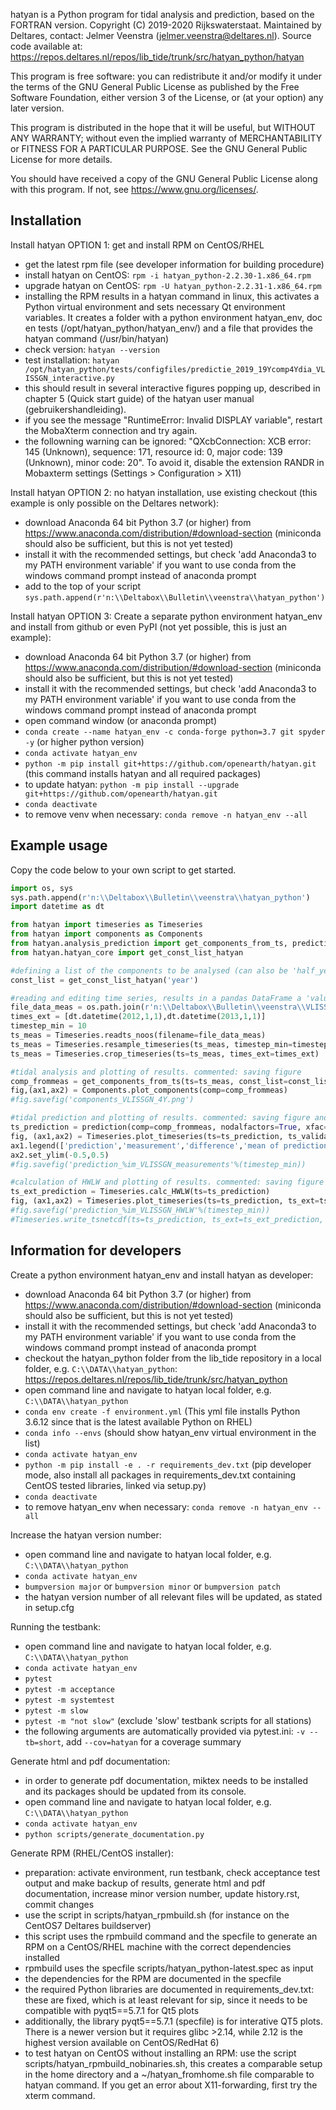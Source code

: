 hatyan is a Python program for tidal analysis and prediction, based on the FORTRAN version. 
Copyright (C) 2019-2020 Rijkswaterstaat.
Maintained by Deltares, contact: Jelmer Veenstra (jelmer.veenstra@deltares.nl). 
Source code available at: https://repos.deltares.nl/repos/lib_tide/trunk/src/hatyan_python/hatyan

This program is free software: you can redistribute it and/or modify
it under the terms of the GNU General Public License as published by
the Free Software Foundation, either version 3 of the License, or
(at your option) any later version.

This program is distributed in the hope that it will be useful,
but WITHOUT ANY WARRANTY; without even the implied warranty of
MERCHANTABILITY or FITNESS FOR A PARTICULAR PURPOSE.  See the
GNU General Public License for more details.

You should have received a copy of the GNU General Public License
along with this program.  If not, see <https://www.gnu.org/licenses/>.


Installation
--------

Install hatyan OPTION 1: get and install RPM on CentOS/RHEL

- get the latest rpm file (see developer information for building procedure)
- install hatyan on CentOS: ``rpm -i hatyan_python-2.2.30-1.x86_64.rpm``
- upgrade hatyan on CentOS: ``rpm -U hatyan_python-2.2.31-1.x86_64.rpm``
- installing the RPM results in a hatyan command in linux, this activates a Python virtual environment and sets necessary Qt environment variables. It creates a folder with a python environment hatyan_env, doc en tests (/opt/hatyan_python/hatyan_env/) and a file that provides the hatyan command (/usr/bin/hatyan)
- check version: ``hatyan --version``
- test installation: ``hatyan /opt/hatyan_python/tests/configfiles/predictie_2019_19Ycomp4Ydia_VLISSGN_interactive.py``
- this should result in several interactive figures popping up, described in chapter 5 (Quick start guide) of the hatyan user manual (gebruikershandleiding).
- if you see the message "RuntimeError: Invalid DISPLAY variable", restart the MobaXterm connection and try again.
- the followning warning can be ignored: "QXcbConnection: XCB error: 145 (Unknown), sequence: 171, resource id: 0, major code: 139 (Unknown), minor code: 20". To avoid it, disable the extension RANDR in Mobaxterm settings (Settings > Configuration > X11)

Install hatyan OPTION 2: no hatyan installation, use existing checkout (this example is only possible on the Deltares network):

- download Anaconda 64 bit Python 3.7 (or higher) from https://www.anaconda.com/distribution/#download-section (miniconda should also be sufficient, but this is not yet tested)
- install it with the recommended settings, but check 'add Anaconda3 to my PATH environment variable' if you want to use conda from the windows command prompt instead of anaconda prompt
- add to the top of your script ``sys.path.append(r'n:\\Deltabox\\Bulletin\\veenstra\\hatyan_python')``

Install hatyan OPTION 3: Create a separate python environment hatyan_env and install from github or even PyPI (not yet possible, this is just an example):

- download Anaconda 64 bit Python 3.7 (or higher) from https://www.anaconda.com/distribution/#download-section (miniconda should also be sufficient, but this is not yet tested)
- install it with the recommended settings, but check 'add Anaconda3 to my PATH environment variable' if you want to use conda from the windows command prompt instead of anaconda prompt
- open command window (or anaconda prompt)
- ``conda create --name hatyan_env -c conda-forge python=3.7 git spyder -y`` (or higher python version)
- ``conda activate hatyan_env``
- ``python -m pip install git+https://github.com/openearth/hatyan.git`` (this command installs hatyan and all required packages)
- to update hatyan: ``python -m pip install --upgrade git+https://github.com/openearth/hatyan.git``
- ``conda deactivate``
- to remove venv when necessary: ``conda remove -n hatyan_env --all``


Example usage
--------

Copy the code below to your own script to get started.
```python
import os, sys
sys.path.append(r'n:\\Deltabox\\Bulletin\\veenstra\\hatyan_python')
import datetime as dt

from hatyan import timeseries as Timeseries
from hatyan import components as Components
from hatyan.analysis_prediction import get_components_from_ts, prediction
from hatyan.hatyan_core import get_const_list_hatyan

#defining a list of the components to be analysed (can also be 'half_year' and others, 'year' contains 94 components and the mean H0)
const_list = get_const_list_hatyan('year')

#reading and editing time series, results in a pandas DataFrame a 'values' column (water level in meters) and a pd.DatetimeIndex as index (timestamps as datetime.datetime)
file_data_meas = os.path.join(r'n:\\Deltabox\\Bulletin\\veenstra\\VLISSGN_waterlevel_20101201_20140101.noos')
times_ext = [dt.datetime(2012,1,1),dt.datetime(2013,1,1)]
timestep_min = 10
ts_meas = Timeseries.readts_noos(filename=file_data_meas)
ts_meas = Timeseries.resample_timeseries(ts_meas, timestep_min=timestep_min)
ts_meas = Timeseries.crop_timeseries(ts=ts_meas, times_ext=times_ext)

#tidal analysis and plotting of results. commented: saving figure  
comp_frommeas = get_components_from_ts(ts=ts_meas, const_list=const_list, nodalfactors=True, xfac=True, return_allyears=False, fu_alltimes=True, analysis_peryear=False)
fig,(ax1,ax2) = Components.plot_components(comp=comp_frommeas)
#fig.savefig('components_VLISSGN_4Y.png')

#tidal prediction and plotting of results. commented: saving figure and writing to netCDF
ts_prediction = prediction(comp=comp_frommeas, nodalfactors=True, xfac=True, fu_alltimes=True, times_ext=times_ext, timestep_min=timestep_min)
fig, (ax1,ax2) = Timeseries.plot_timeseries(ts=ts_prediction, ts_validation=ts_meas)
ax1.legend(['prediction','measurement','difference','mean of prediction'])
ax2.set_ylim(-0.5,0.5)
#fig.savefig('prediction_%im_VLISSGN_measurements'%(timestep_min))

#calculation of HWLW and plotting of results. commented: saving figure
ts_ext_prediction = Timeseries.calc_HWLW(ts=ts_prediction)
fig, (ax1,ax2) = Timeseries.plot_timeseries(ts=ts_prediction, ts_ext=ts_ext_prediction)
#fig.savefig('prediction_%im_VLISSGN_HWLW'%(timestep_min))
#Timeseries.write_tsnetcdf(ts=ts_prediction, ts_ext=ts_ext_prediction, station='VLISSGN', vertref='NAP', filename='prediction_%im_VLISSGN.nc'%(timestep_min))
```

Information for developers
--------

Create a python environment hatyan_env and install hatyan as developer:

- download Anaconda 64 bit Python 3.7 (or higher) from https://www.anaconda.com/distribution/#download-section (miniconda should also be sufficient, but this is not yet tested)
- install it with the recommended settings, but check 'add Anaconda3 to my PATH environment variable' if you want to use conda from the windows command prompt instead of anaconda prompt
- checkout the hatyan_python folder from the lib_tide repository in a local folder, e.g. ``C:\\DATA\\hatyan_python``: https://repos.deltares.nl/repos/lib_tide/trunk/src/hatyan_python
- open command line and navigate to hatyan local folder, e.g. ``C:\\DATA\\hatyan_python``
- ``conda env create -f environment.yml`` (This yml file installs Python 3.6.12 since that is the latest available Python on RHEL)
- ``conda info --envs`` (should show hatyan_env virtual environment in the list)
- ``conda activate hatyan_env``
- ``python -m pip install -e . -r requirements_dev.txt`` (pip developer mode, also install all packages in requirements_dev.txt containing CentOS tested libraries, linked via setup.py)
- ``conda deactivate``
- to remove hatyan_env when necessary: ``conda remove -n hatyan_env --all``

Increase the hatyan version number:

- open command line and navigate to hatyan local folder, e.g. ``C:\\DATA\\hatyan_python``
- ``conda activate hatyan_env``
- ``bumpversion major`` or ``bumpversion minor`` or ``bumpversion patch``
- the hatyan version number of all relevant files will be updated, as stated in setup.cfg

Running the testbank:

- open command line and navigate to hatyan local folder, e.g. ``C:\\DATA\\hatyan_python``
- ``conda activate hatyan_env``
- ``pytest``
- ``pytest -m acceptance``
- ``pytest -m systemtest``
- ``pytest -m slow``
- ``pytest -m "not slow"`` (exclude 'slow' testbank scripts for all stations)
- the following arguments are automatically provided via pytest.ini: ``-v --tb=short``, add ``--cov=hatyan`` for a coverage summary

Generate html and pdf documentation:

- in order to generate pdf documentation, miktex needs to be installed and its packages should be updated from its console.
- open command line and navigate to hatyan local folder, e.g. ``C:\\DATA\\hatyan_python``
- ``conda activate hatyan_env``
- ``python scripts/generate_documentation.py``

Generate RPM (RHEL/CentOS installer):

- preparation: activate environment, run testbank, check acceptance test output and make backup of results, generate html and pdf documentation, increase minor version number, update history.rst, commit changes
- use the script in scripts/hatyan_rpmbuild.sh (for instance on the CentOS7 Deltares buildserver)
- this script uses the rpmbuild command and the specfile to generate an RPM on a CentOS/RHEL machine with the correct dependencies installed
- rpmbuild uses the specfile scripts/hatyan_python-latest.spec as input
- the dependencies for the RPM are documented in the specfile
- the required Python libraries are documented in requirements_dev.txt: these are fixed, which is at least relevant for sip, since it needs to be compatible with pyqt5==5.7.1 for Qt5 plots
- additionally, the library pyqt5==5.7.1 (specfile) is for interative QT5 plots. There is a newer version but it requires glibc >2.14, while 2.12 is the highest version available on CentOS/RedHat 6)
- to test hatyan on CentOS without installing an RPM: use the script scripts/hatyan_rpmbuild_nobinaries.sh, this creates a comparable setup in the home directory and a ~/hatyan_fromhome.sh file comparable to hatyan command. If you get an error about X11-forwarding, first try the xterm command.
